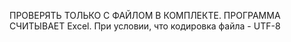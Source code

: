 ПРОВЕРЯТЬ ТОЛЬКО С ФАЙЛОМ В КОМПЛЕКТЕ. ПРОГРАММА СЧИТЫВАЕТ Excel. При условии, что кодировка файла - UTF-8

